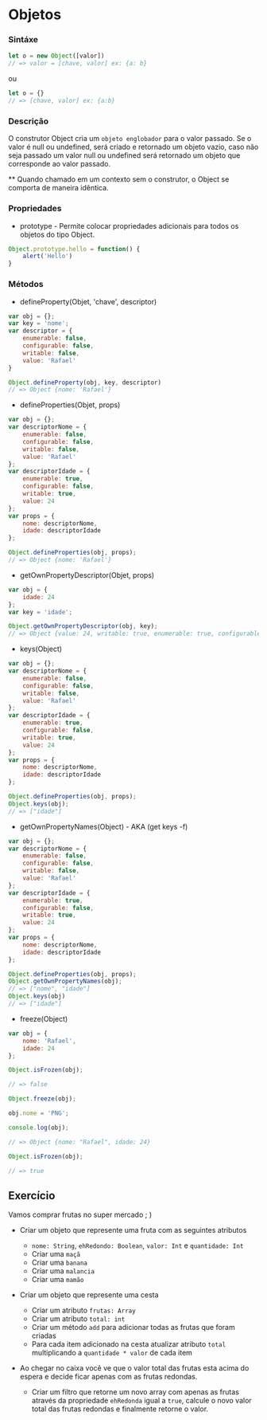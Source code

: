 # Objetos

### Sintáxe

```javascript 
let o = new Object([valor]) 
// => valor = [chave, valor] ex: {a: b}
``` 
ou 
```javascript 
let o = {}
// => [chave, valor] ex: {a:b}
```

### Descrição

O construtor Object cria um `objeto englobador` para o valor passado. Se o valor é null ou undefined, será criado e retornado um objeto vazio, caso não seja passado um valor null ou undefined será retornado um objeto que corresponde ao valor passado.

** Quando chamado em um contexto sem o construtor, o Object se comporta de maneira idêntica.

### Propriedades

 - prototype - Permite colocar propriedades adicionais para todos os objetos do tipo Object.

```javascript
Object.prototype.hello = function() { 
    alert('Hello')
}
```

### Métodos

 - defineProperty(Objet, 'chave', descriptor)

```javascript
var obj = {};
var key = 'nome';
var descriptor = {
    enumerable: false,
    configurable: false,
    writable: false,
    value: 'Rafael'
}

Object.defineProperty(obj, key, descriptor)
// => Object {nome: 'Rafael'}
```

- defineProperties(Objet, props)

```javascript
var obj = {};
var descriptorNome = {
    enumerable: false,
    configurable: false,
    writable: false,
    value: 'Rafael'
};
var descriptorIdade = {
    enumerable: true,
    configurable: false,
    writable: true,
    value: 24
};
var props = {
    nome: descriptorNome,
    idade: descriptorIdade
};

Object.defineProperties(obj, props);
// => Object {nome: 'Rafael'}
```

- getOwnPropertyDescriptor(Objet, props)

```javascript
var obj = {
    idade: 24
};
var key = 'idade';

Object.getOwnPropertyDescriptor(obj, key);
// => Object {value: 24, writable: true, enumerable: true, configurable: true}
```

- keys(Object)

```javascript
var obj = {};
var descriptorNome = {
    enumerable: false,
    configurable: false,
    writable: false,
    value: 'Rafael'
};
var descriptorIdade = {
    enumerable: true,
    configurable: false,
    writable: true,
    value: 24
};
var props = {
    nome: descriptorNome,
    idade: descriptorIdade
};

Object.defineProperties(obj, props);
Object.keys(obj);
// => ["idade"]
```

- getOwnPropertyNames(Object) - AKA (get keys -f)

```javascript
var obj = {};
var descriptorNome = {
    enumerable: false,
    configurable: false,
    writable: false,
    value: 'Rafael'
};
var descriptorIdade = {
    enumerable: true,
    configurable: false,
    writable: true,
    value: 24
};
var props = {
    nome: descriptorNome,
    idade: descriptorIdade
};

Object.defineProperties(obj, props);
Object.getOwnPropertyNames(obj);
// => ["nome", "idade"]
Object.keys(obj)
// => ["idade"]
```

- freeze(Object)

```javascript
var obj = {
    nome: 'Rafael',
    idade: 24
};

Object.isFrozen(obj);

// => false

Object.freeze(obj);

obj.nome = 'PNG';

console.log(obj);

// => Object {nome: "Rafael", idade: 24}

Object.isFrozen(obj);

// => true
```

## Exercício

Vamos comprar frutas no super mercado ; )
 - Criar um objeto que represente uma fruta com as seguintes atributos
    - `nome: String`, `ehRedondo: Boolean`, `valor: Int` e `quantidade: Int`
    - Criar uma `maçã`
    - Criar uma `banana`
    - Criar uma `malancia`
    - Criar uma `mamão`

 - Criar um objeto que represente uma cesta
    - Criar um atributo `frutas: Array`
    - Criar um atributo `total: int`
    - Criar um método `add` para adicionar todas as frutas que foram criadas
    - Para cada item adicionado na cesta atualizar atributo `total` multiplicando a `quantidade * valor` de cada item

 - Ao chegar no caixa você ve que o valor total das frutas esta acima do espera e decide ficar apenas com as frutas redondas.
    - Criar um filtro que retorne um novo array com apenas as frutas através da propriedade `ehRedonda` igual a `true`, calcule o novo valor total das frutas redondas e finalmente retorne o valor.
